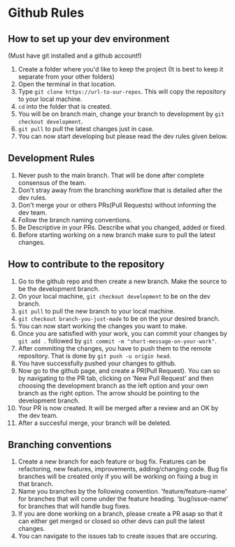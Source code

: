 # Github Rules

## How to set up your dev environment

(Must have git installed and a github account!)

1. Create a folder where you'd like to keep the project (It is best to keep it separate from your other folders)
2. Open the terminal in that location.
3. Type `git clone https://url-to-our-repos`. This will copy the repository to your local machine.
4. `cd` into the folder that is created.
5. You will be on branch main, change your branch to development by `git checkout development`.
6. `git pull` to pull the latest changes just in case.
7. You can now start developing but please read the dev rules given below.

## Development Rules

1. Never push to the main branch. That will be done after complete consensus of the team.
2. Don't stray away from the branching workflow that is detailed after the dev rules.
3. Don't merge your or others PRs(Pull Requests) without informing the dev team.
4. Follow the branch naming conventions.
5. Be Descriptive in your PRs. Describe what you changed, added or fixed.
6. Before starting working on a new branch make sure to pull the latest changes.

## How to contribute to the repository

1. Go to the github repo and then create a new branch. Make the source to be the development branch.
2. On your local machine, `git checkout development` to be on the dev branch.
3. `git pull` to pull the new branch to your local machine.
4. `git checkout branch-you-just-made` to be on the your desired branch.
5. You can now start working the changes you want to make.
6. Once you are satisfied with your work, you can commit your changes by `git add .` followed by `git commit -m "short-message-on-your-work"`.
7. After commiting the changes, you have to push them to the remote repository. That is done by `git push -u origin head`.
8. You have successfully pushed your changes to github.
9. Now go to the github page, and create a PR(Pull Request). You can so by navigating to the PR tab, clicking on 'New Pull Request' and then choosing the development branch as the left option and your own branch as the right option. The arrow should be pointing to the development branch.
10. Your PR is now created. It will be merged after a review and an OK by the dev team.
11. After a succesful merge, your branch will be deleted.

## Branching conventions

1. Create a new branch for each feature or bug fix. Features can be refactoring, new features, improvements, adding/changing code. Bug fix branches will be created only if you will be working on fixing a bug in that branch.
2. Name you branches by the following convention. 'feature/feature-name' for branches that will come under the feature heading. 'bug/issue-name' for branches that will handle bug fixes.
3. If you are done working on a branch, please create a PR asap so that it can either get merged or closed so other devs can pull the latest changes.
4. You can navigate to the issues tab to create issues that are occuring.
